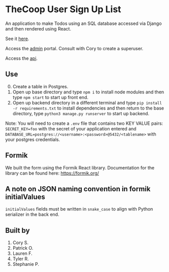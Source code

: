 # TheCoop User Sign Up List #

An application to make Todos using an SQL database accessed via Django and then rendered using React.

See it [here](https://applicant-form.herokuapp.com/).

Access the [admin](https://applicant-form.herokuapp.com/admin/) portal. Consult with Cory to create a superuser. 

Access the [api](https://applicant-form.herokuapp.com/api/).

## Use ##

0. Create a table in Postgres.
1. Open up base directory and type `npm i` to install node modules and then type `npm start` to start up front end.
2. Open up backend directory in a different terminal and type `pip install -r requirements.txt` to install dependencies and then return to the base directory, type `python3 manage.py runserver` to start up backend.

Note: You will need to create a `.env` file that contains two KEY VALUE pairs: `SECRET_KEY=foo` with the secret of your application entered and `DATABASE_URL=postgres://<username>:<password>@5432/<tablename>` with your postgres credentials.

## Formik ##

We built the form using the Formik React library. Documentation for the library can be found here: https://formik.org/

## A note on JSON naming convention in formik initialValues ##

`initialValues` fields must be written in `snake_case` to align with Python serializer in the back end.

## Built by ##

1. Cory S.
2. Patrick O.
3. Lauren F.
4. Tyler R.
5. Stephanie P.
